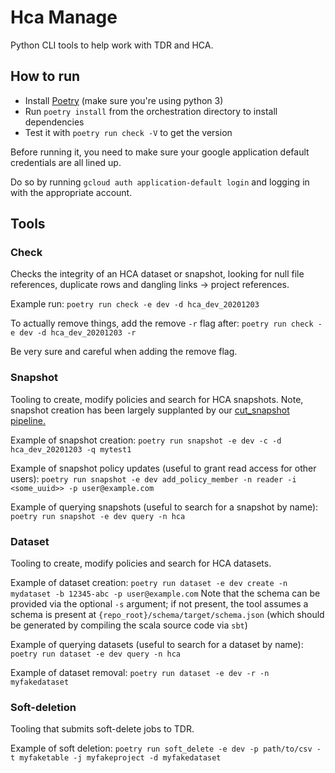 # Hca Manage
Python CLI tools to help work with TDR and HCA.

## How to run
- Install [Poetry](https://python-poetry.org/) (make sure you're using python 3)
- Run `poetry install` from the orchestration directory to install dependencies
- Test it with `poetry run check -V` to get the version

Before running it, you need to make sure your google application default credentials are all lined up.

Do so by running `gcloud auth application-default login` and logging in with the appropriate account.

## Tools

### Check
Checks the integrity of an HCA dataset or snapshot, looking for null file references, duplicate rows and dangling
links -> project references.

Example run:
`poetry run check -e dev -d hca_dev_20201203`

To actually remove things, add the remove `-r` flag after:
`poetry run check -e dev -d hca_dev_20201203 -r`

Be very sure and careful when adding the remove flag.

### Snapshot

Tooling to create, modify policies and search for HCA snapshots. Note, snapshot creation has been largely supplanted by our 
[cut_snapshot pipeline.](https://github.com/DataBiosphere/hca-ingest/blob/0b9c40a3996d02bd69ce17690d132d4b67cca442/orchestration/dagster_orchestration/hca_orchestration/pipelines/cut_snapshot.py)

Example of snapshot creation:
`poetry run snapshot -e dev -c -d hca_dev_20201203 -q mytest1`

Example of snapshot policy updates (useful to grant read access for other users):
`poetry run snapshot -e dev add_policy_member -n reader -i <some_uuid>> -p user@example.com`

Example of querying snapshots (useful to search for a snapshot by name):
`poetry run snapshot -e dev query -n hca`

### Dataset 

Tooling to create, modify policies and search for HCA datasets. 

Example of dataset creation:
`poetry run dataset -e dev create -n mydataset -b 12345-abc -p user@example.com`
Note that the schema can be provided via the optional `-s` argument; if not present, the tool assumes a schema is present 
at `{repo_root}/schema/target/schema.json` (which should be generated by compiling the scala source code via `sbt`)

Example of querying datasets (useful to search for a dataset by name):
`poetry run dataset -e dev query -n hca`

Example of dataset removal:
`poetry run dataset -e dev -r -n myfakedataset`

### Soft-deletion
Tooling that submits soft-delete jobs to TDR.

Example of soft deletion:
`poetry run soft_delete -e dev -p path/to/csv -t myfaketable -j myfakeproject -d myfakedataset`
